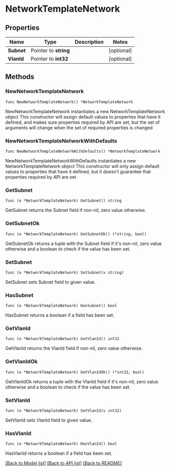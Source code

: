 # NetworkTemplateNetwork

## Properties

Name | Type | Description | Notes
------------ | ------------- | ------------- | -------------
**Subnet** | Pointer to **string** |  | [optional] 
**VlanId** | Pointer to **int32** |  | [optional] 

## Methods

### NewNetworkTemplateNetwork

`func NewNetworkTemplateNetwork() *NetworkTemplateNetwork`

NewNetworkTemplateNetwork instantiates a new NetworkTemplateNetwork object
This constructor will assign default values to properties that have it defined,
and makes sure properties required by API are set, but the set of arguments
will change when the set of required properties is changed

### NewNetworkTemplateNetworkWithDefaults

`func NewNetworkTemplateNetworkWithDefaults() *NetworkTemplateNetwork`

NewNetworkTemplateNetworkWithDefaults instantiates a new NetworkTemplateNetwork object
This constructor will only assign default values to properties that have it defined,
but it doesn't guarantee that properties required by API are set

### GetSubnet

`func (o *NetworkTemplateNetwork) GetSubnet() string`

GetSubnet returns the Subnet field if non-nil, zero value otherwise.

### GetSubnetOk

`func (o *NetworkTemplateNetwork) GetSubnetOk() (*string, bool)`

GetSubnetOk returns a tuple with the Subnet field if it's non-nil, zero value otherwise
and a boolean to check if the value has been set.

### SetSubnet

`func (o *NetworkTemplateNetwork) SetSubnet(v string)`

SetSubnet sets Subnet field to given value.

### HasSubnet

`func (o *NetworkTemplateNetwork) HasSubnet() bool`

HasSubnet returns a boolean if a field has been set.

### GetVlanId

`func (o *NetworkTemplateNetwork) GetVlanId() int32`

GetVlanId returns the VlanId field if non-nil, zero value otherwise.

### GetVlanIdOk

`func (o *NetworkTemplateNetwork) GetVlanIdOk() (*int32, bool)`

GetVlanIdOk returns a tuple with the VlanId field if it's non-nil, zero value otherwise
and a boolean to check if the value has been set.

### SetVlanId

`func (o *NetworkTemplateNetwork) SetVlanId(v int32)`

SetVlanId sets VlanId field to given value.

### HasVlanId

`func (o *NetworkTemplateNetwork) HasVlanId() bool`

HasVlanId returns a boolean if a field has been set.


[[Back to Model list]](../README.md#documentation-for-models) [[Back to API list]](../README.md#documentation-for-api-endpoints) [[Back to README]](../README.md)


